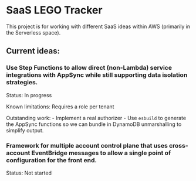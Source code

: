 # SaaS LEGO Tracker

This project is for working with different SaaS ideas within AWS (primarily in the Serverless space).

## Current ideas:

### Use Step Functions to allow direct (non-Lambda) service integrations with AppSync while still supporting data isolation strategies.

Status: In progress

Known limitations: Requires a role per tenant

Outstanding work: - Implement a real authorizer - Use `esbuild` to generate the AppSync functions so we can bundle in DynamoDB unmarshalling to simplify output.

### Framework for multiple account control plane that uses cross-account EventBridge messages to allow a single point of configuration for the front end.

Status: Not started
